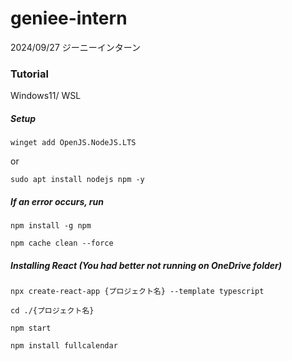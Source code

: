# geniee-intern

2024/09/27 ジーニーインターン

### Tutorial

Windows11/ WSL

##### Setup

```
winget add OpenJS.NodeJS.LTS
```

or

```
sudo apt install nodejs npm -y
```

##### If an error occurs, run

```
npm install -g npm
```

```
npm cache clean --force
```

##### Installing React (You had better not running on OneDrive folder)

```
npx create-react-app {プロジェクト名} --template typescript
```

```
cd ./{プロジェクト名}
```

```
npm start
```


```
npm install fullcalendar
```
